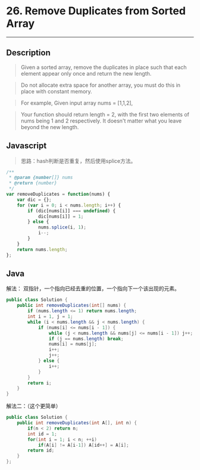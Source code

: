# 26. Remove Duplicates from Sorted Array

---

## Description

> Given a sorted array, remove the duplicates in place such that each element appear only once and return the new length.

> Do not allocate extra space for another array, you must do this in place with constant memory.

> For example,
> Given input array nums = [1,1,2],

> Your function should return length = 2, with the first two elements of nums being 1 and 2 respectively. It doesn't matter what you leave beyond the new length.
## Javascript

> 思路：hash判断是否重复，然后使用splice方法。

```javascript
/**
 * @param {number[]} nums
 * @return {number}
 */
var removeDuplicates = function(nums) {
    var dic = {};
    for (var i = 0; i < nums.length; i++) {
        if (dic[nums[i]] === undefined) {
            dic[nums[i]] = 1;
        } else {
            nums.splice(i, 1);
            i--;
        }
    }
    return nums.length;
};
```

## Java

解法： 双指针，一个指向已经去重的位置，一个指向下一个该出现的元素。

```java
public class Solution {
    public int removeDuplicates(int[] nums) {
        if (nums.length <= 1) return nums.length;
        int i = 1, j = 1;
        while (i < nums.length && j < nums.length) {
            if (nums[i] <= nums[i - 1]) {
                while (j < nums.length && nums[j] <= nums[i - 1]) j++;
                if (j == nums.length) break;
                nums[i] = nums[j];
                i++;
                j++;
            } else {
                i++;
            }
        }
        return i;
    }
}
```

解法二：（这个更简单）

```java
public class Solution {
    public int removeDuplicates(int A[], int n) {
        if(n < 2) return n;
        int id = 1;
        for(int i = 1; i < n; ++i) 
            if(A[i] != A[i-1]) A[id++] = A[i];
        return id;
    }
};
```